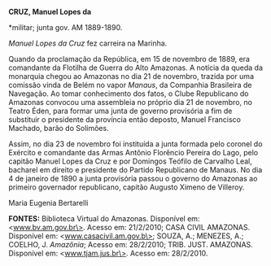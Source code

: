 **CRUZ, Manuel Lopes da**

\*militar; junta gov. AM 1889-1890.

*Manuel Lopes da Cruz* fez carreira na Marinha.

Quando da proclamação da República, em 15 de novembro de 1889, era
comandante da Flotilha de Guerra do Alto Amazonas. A notícia da queda da
monarquia chegou ao Amazonas no dia 21 de novembro, trazida por uma
comissão vinda de Belém no vapor *Manaus*, da Companhia Brasileira de
Navegação. Ao tomar conhecimento dos fatos, o Clube Republicano do
Amazonas convocou uma assembleia no próprio dia 21 de novembro, no
Teatro Éden, para formar uma junta de governo provisória a fim de
substituir o presidente da província então deposto, Manuel Francisco
Machado, barão do Solimões.

Assim, no dia 23 de novembro foi instituída a junta formada pelo coronel
do Exército e comandante das Armas Antônio Florêncio Pereira do Lago,
pelo capitão Manuel Lopes da Cruz e por Domingos Teófilo de Carvalho
Leal, bacharel em direito e presidente do Partido Republicano de Manaus.
No dia 4 de janeiro de 1890 a junta provisória passou o governo do
Amazonas ao primeiro governador republicano, capitão Augusto Ximeno de
Villeroy.

Maria Eugenia Bertarelli

**FONTES:** Biblioteca Virtual do Amazonas. Disponível em:
\<www.bv.am.gov.br\>. Acesso em: 21/2/2010; CASA CIVIL AMAZONAS.
Disponível em: \<www.casacivil.am.gov.b\>; SOUZA, A.; MENEZES, A.;
COELHO, J. *Amazônia*; Acesso em: 28/2/2010; TRIB. JUST. AMAZONAS.
Disponível em: \<www.tjam.jus.br\>. Acesso em: 28/2/2010.
